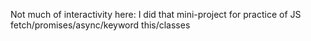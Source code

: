 Not much of interactivity here: I did that mini-project for practice of JS fetch/promises/async/keyword this/classes

